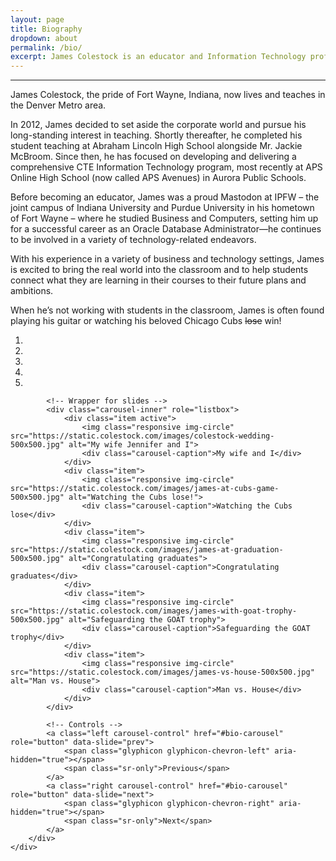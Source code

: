 ```yaml
---
layout: page
title: Biography
dropdown: about
permalink: /bio/
excerpt: James Colestock is an educator and Information Technology professional from Fort Wayne, IN now living in Wheat Ridge, CO
---
```

<hr>
<div class="row">
    <div class="col-md-8">
        <p>James Colestock, the pride of Fort Wayne, Indiana, now lives and teaches in the Denver Metro area.</p>
        <p>In 2012, James decided to set aside the corporate world and pursue his long-standing interest in teaching. Shortly thereafter, he completed his student teaching at Abraham Lincoln High School alongside Mr. Jackie McBroom. Since then, he has focused on developing and delivering a comprehensive CTE Information Technology program, most recently at APS Online High School (now called APS Avenues) in Aurora Public Schools.</p>
        <p>Before becoming an educator, James was a proud Mastodon at IPFW – the joint campus of Indiana University and Purdue University in his hometown of Fort Wayne – where he studied Business and Computers, setting him up for a successful career as an Oracle Database Administrator&mdash;he continues to be involved in a variety of technology-related endeavors.</p>
        <p>With his experience in a variety of business and technology settings, James is excited to bring the real world into the classroom and to help students connect what they are learning in their courses to their future plans and ambitions.</p>
<p>When he’s not working with students in the classroom, James is often found playing his guitar or watching his beloved Chicago Cubs <strike>lose</strike> win!</p>
    </div>
    <div class="col-md-4 xs-mt-20 sm-mt-30 lg-mt-40">
        <div id="bio-carousel" class="carousel slide" data-ride="carousel">
            <!-- Indicators -->
            <ol class="carousel-indicators">
                <li data-target="#bio-carousel" data-slide-to="0" class="active"></li>
                <li data-target="#bio-carousel" data-slide-to="1"></li>
                <li data-target="#bio-carousel" data-slide-to="2"></li>
                <li data-target="#bio-carousel" data-slide-to="3"></li>
                <li data-target="#bio-carousel" data-slide-to="4"></li>
            </ol>

            <!-- Wrapper for slides -->
            <div class="carousel-inner" role="listbox">
                <div class="item active">
                    <img class="responsive img-circle" src="https://static.colestock.com/images/colestock-wedding-500x500.jpg" alt="My wife Jennifer and I">
                    <div class="carousel-caption">My wife and I</div>
                </div>
                <div class="item">
                    <img class="responsive img-circle" src="https://static.colestock.com/images/james-at-cubs-game-500x500.jpg" alt="Watching the Cubs lose!">
                    <div class="carousel-caption">Watching the Cubs lose</div>
                </div>
                <div class="item">
                    <img class="responsive img-circle" src="https://static.colestock.com/images/james-at-graduation-500x500.jpg" alt="Congratulating graduates">
                    <div class="carousel-caption">Congratulating graduates</div>
                </div>
                <div class="item">
                    <img class="responsive img-circle" src="https://static.colestock.com/images/james-with-goat-trophy-500x500.jpg" alt="Safeguarding the GOAT trophy">
                    <div class="carousel-caption">Safeguarding the GOAT trophy</div>
                </div>
                <div class="item">
                    <img class="responsive img-circle" src="https://static.colestock.com/images/james-vs-house-500x500.jpg" alt="Man vs. House">
                    <div class="carousel-caption">Man vs. House</div>
                </div>
            </div>

            <!-- Controls -->
            <a class="left carousel-control" href="#bio-carousel" role="button" data-slide="prev">
                <span class="glyphicon glyphicon-chevron-left" aria-hidden="true"></span>
                <span class="sr-only">Previous</span>
            </a>
            <a class="right carousel-control" href="#bio-carousel" role="button" data-slide="next">
                <span class="glyphicon glyphicon-chevron-right" aria-hidden="true"></span>
                <span class="sr-only">Next</span>
            </a>
        </div>
    </div>
</div>
